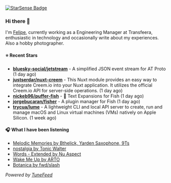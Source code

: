 <a href="https://starsense.app/developer-types" target="_blank"><img src="https://starsense.app/api/badge/?user=valtlfelipe" alt="StarSense Badge"></a>

### Hi there 👋

I'm [Felipe](https://felipevm.com), currently working as a Engineering Manager at Transfeera, enthusiastic in technology and occasionally write about my experiences. Also a hobby photographer.

#### ⭐ Recent Stars
- **[bluesky-social/jetstream](https://github.com/bluesky-social/jetstream)** - A simplified JSON event stream for AT Proto (1 day ago)
- **[justserdar/nuxt-creem](https://github.com/justserdar/nuxt-creem)** - This Nuxt module provides an easy way to integrate Creem.io into your Nuxt application. It utilizes the official Creem.io API for server-side operations. (1 day ago)
- **[nickeb96/puffer-fish](https://github.com/nickeb96/puffer-fish)** - 🐡 Text Expansions for Fish (1 day ago)
- **[jorgebucaran/fisher](https://github.com/jorgebucaran/fisher)** - A plugin manager for Fish (1 day ago)
- **[trycua/lume](https://github.com/trycua/lume)** - A lightweight CLI and local API server to create, run and manage macOS and Linux virtual machines (VMs) natively on Apple Silicon. (1 week ago)

#### 🎧 What I have been listening
- [Melodic Memories by Bthelick, Yarden Saxophone, 9Ts](https://open.spotify.com/track/38bK9FQDOoUAiHl0U68823)
- [nostalgia by Tonic Walter](https://open.spotify.com/track/5FwPY70yxiwEcUXmvcczxb)
- [Words - Extended by Nu Aspect](https://open.spotify.com/track/1aOhHEqxaIPe2mCboC0ETN)
- [Wake Me Up by ARTO](https://open.spotify.com/track/20AtESSjtFjlJzthw4hoK5)
- [Botanica by fwd/slash](https://open.spotify.com/track/2kxCwxxJ44zd6yd8ha4tVs)

_Powered by [TuneFeed](https://tunefeed.app?ref=github.com)_



